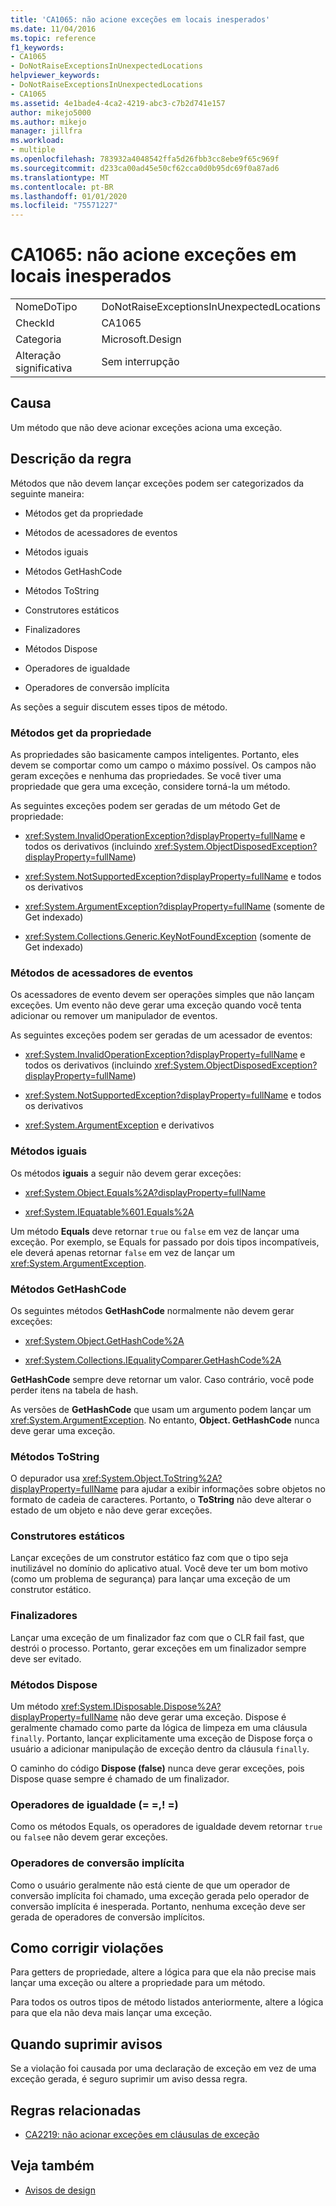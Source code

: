 ```yaml
---
title: 'CA1065: não acione exceções em locais inesperados'
ms.date: 11/04/2016
ms.topic: reference
f1_keywords:
- CA1065
- DoNotRaiseExceptionsInUnexpectedLocations
helpviewer_keywords:
- DoNotRaiseExceptionsInUnexpectedLocations
- CA1065
ms.assetid: 4e1bade4-4ca2-4219-abc3-c7b2d741e157
author: mikejo5000
ms.author: mikejo
manager: jillfra
ms.workload:
- multiple
ms.openlocfilehash: 783932a4048542ffa5d26fbb3cc8ebe9f65c969f
ms.sourcegitcommit: d233ca00ad45e50cf62cca0d0b95dc69f0a87ad6
ms.translationtype: MT
ms.contentlocale: pt-BR
ms.lasthandoff: 01/01/2020
ms.locfileid: "75571227"
---
```

# <a name="ca1065-do-not-raise-exceptions-in-unexpected-locations"></a>CA1065: não acione exceções em locais inesperados

|||
|-|-|
|NomeDoTipo|DoNotRaiseExceptionsInUnexpectedLocations|
|CheckId|CA1065|
|Categoria|Microsoft.Design|
|Alteração significativa|Sem interrupção|

## <a name="cause"></a>Causa

Um método que não deve acionar exceções aciona uma exceção.

## <a name="rule-description"></a>Descrição da regra

Métodos que não devem lançar exceções podem ser categorizados da seguinte maneira:

- Métodos get da propriedade

- Métodos de acessadores de eventos

- Métodos iguais

- Métodos GetHashCode

- Métodos ToString

- Construtores estáticos

- Finalizadores

- Métodos Dispose

- Operadores de igualdade

- Operadores de conversão implícita

As seções a seguir discutem esses tipos de método.

### <a name="property-get-methods"></a>Métodos get da propriedade

As propriedades são basicamente campos inteligentes. Portanto, eles devem se comportar como um campo o máximo possível. Os campos não geram exceções e nenhuma das propriedades. Se você tiver uma propriedade que gera uma exceção, considere torná-la um método.

As seguintes exceções podem ser geradas de um método Get de propriedade:

- <xref:System.InvalidOperationException?displayProperty=fullName> e todos os derivativos (incluindo <xref:System.ObjectDisposedException?displayProperty=fullName>)

- <xref:System.NotSupportedException?displayProperty=fullName> e todos os derivativos

- <xref:System.ArgumentException?displayProperty=fullName> (somente de Get indexado)

- <xref:System.Collections.Generic.KeyNotFoundException> (somente de Get indexado)

### <a name="event-accessor-methods"></a>Métodos de acessadores de eventos

Os acessadores de evento devem ser operações simples que não lançam exceções. Um evento não deve gerar uma exceção quando você tenta adicionar ou remover um manipulador de eventos.

As seguintes exceções podem ser geradas de um acessador de eventos:

- <xref:System.InvalidOperationException?displayProperty=fullName> e todos os derivativos (incluindo <xref:System.ObjectDisposedException?displayProperty=fullName>)

- <xref:System.NotSupportedException?displayProperty=fullName> e todos os derivativos

- <xref:System.ArgumentException> e derivativos

### <a name="equals-methods"></a>Métodos iguais

Os métodos **iguais** a seguir não devem gerar exceções:

- <xref:System.Object.Equals%2A?displayProperty=fullName>

- <xref:System.IEquatable%601.Equals%2A>

Um método **Equals** deve retornar `true` ou `false` em vez de lançar uma exceção. Por exemplo, se Equals for passado por dois tipos incompatíveis, ele deverá apenas retornar `false` em vez de lançar um <xref:System.ArgumentException>.

### <a name="gethashcode-methods"></a>Métodos GetHashCode

Os seguintes métodos **GetHashCode** normalmente não devem gerar exceções:

- <xref:System.Object.GetHashCode%2A>

- <xref:System.Collections.IEqualityComparer.GetHashCode%2A>

**GetHashCode** sempre deve retornar um valor. Caso contrário, você pode perder itens na tabela de hash.

As versões de **GetHashCode** que usam um argumento podem lançar um <xref:System.ArgumentException>. No entanto, **Object. GetHashCode** nunca deve gerar uma exceção.

### <a name="tostring-methods"></a>Métodos ToString

O depurador usa <xref:System.Object.ToString%2A?displayProperty=fullName> para ajudar a exibir informações sobre objetos no formato de cadeia de caracteres. Portanto, o **ToString** não deve alterar o estado de um objeto e não deve gerar exceções.

### <a name="static-constructors"></a>Construtores estáticos

Lançar exceções de um construtor estático faz com que o tipo seja inutilizável no domínio do aplicativo atual. Você deve ter um bom motivo (como um problema de segurança) para lançar uma exceção de um construtor estático.

### <a name="finalizers"></a>Finalizadores

Lançar uma exceção de um finalizador faz com que o CLR fail fast, que destrói o processo. Portanto, gerar exceções em um finalizador sempre deve ser evitado.

### <a name="dispose-methods"></a>Métodos Dispose

Um método <xref:System.IDisposable.Dispose%2A?displayProperty=fullName> não deve gerar uma exceção. Dispose é geralmente chamado como parte da lógica de limpeza em uma cláusula `finally`. Portanto, lançar explicitamente uma exceção de Dispose força o usuário a adicionar manipulação de exceção dentro da cláusula `finally`.

O caminho do código **Dispose (false)** nunca deve gerar exceções, pois Dispose quase sempre é chamado de um finalizador.

### <a name="equality-operators--"></a>Operadores de igualdade (= =,! =)

Como os métodos Equals, os operadores de igualdade devem retornar `true` ou `false`e não devem gerar exceções.

### <a name="implicit-cast-operators"></a>Operadores de conversão implícita

Como o usuário geralmente não está ciente de que um operador de conversão implícita foi chamado, uma exceção gerada pelo operador de conversão implícita é inesperada. Portanto, nenhuma exceção deve ser gerada de operadores de conversão implícitos.

## <a name="how-to-fix-violations"></a>Como corrigir violações

Para getters de propriedade, altere a lógica para que ela não precise mais lançar uma exceção ou altere a propriedade para um método.

Para todos os outros tipos de método listados anteriormente, altere a lógica para que ela não deva mais lançar uma exceção.

## <a name="when-to-suppress-warnings"></a>Quando suprimir avisos

Se a violação foi causada por uma declaração de exceção em vez de uma exceção gerada, é seguro suprimir um aviso dessa regra.

## <a name="related-rules"></a>Regras relacionadas

- [CA2219: não acionar exceções em cláusulas de exceção](../code-quality/ca2219.md)

## <a name="see-also"></a>Veja também

- [Avisos de design](../code-quality/design-warnings.md)
